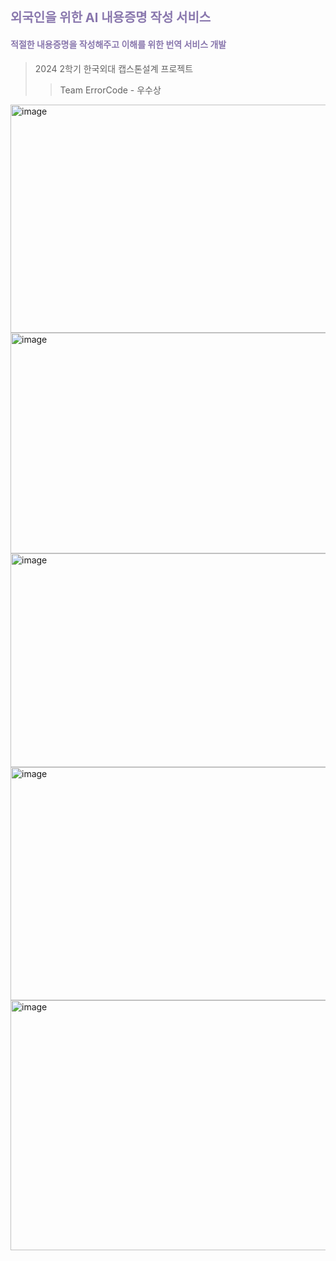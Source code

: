 #### <p><span style="color:#8977AD; font-weight:bold; font-size:20px;">외국인을 위한 AI 내용증명 작성 서비스</span></p>

#### <p><span style="color:#8977AD; font-weight:bold; font-size:14px;">적절한 내용증명을 작성해주고 이해를 위한 번역 서비스 개발</span></p>



> 2024 2학기 한국외대 캡스톤설계 프로젝트
>> Team ErrorCode - 우수상



<!--

**Here are some ideas to get you started:**

🙋‍♀️ A short introduction - what is your organization all about?
🌈 Contribution guidelines - how can the community get involved?
👩‍💻 Useful resources - where can the community find your docs? Is there anything else the community should know?
🍿 Fun facts - what does your team eat for breakfast?
🧙 Remember, you can do mighty things with the power of [Markdown](https://docs.github.com/github/writing-on-github/getting-started-with-writing-and-formatting-on-github/basic-writing-and-formatting-syntax)
-->
<img width="706" height="365" alt="image" src="https://github.com/user-attachments/assets/eaedabb6-dff3-4b71-88a7-f33482e8991c" />
<img width="717" height="353" alt="image" src="https://github.com/user-attachments/assets/b9aa0994-0133-4fa2-824e-798c1d078a8c" />
<img width="723" height="342" alt="image" src="https://github.com/user-attachments/assets/1a2d4ef6-13ea-4609-a28e-31e29c6d72c1" />
<img width="716" height="373" alt="image" src="https://github.com/user-attachments/assets/30d8b301-65d6-4b96-9e7e-63db16182267" />
<img width="760" height="400" alt="image" src="https://github.com/user-attachments/assets/7e6aefe2-ed8f-40f6-b50b-f2a7ab4e7681" />




